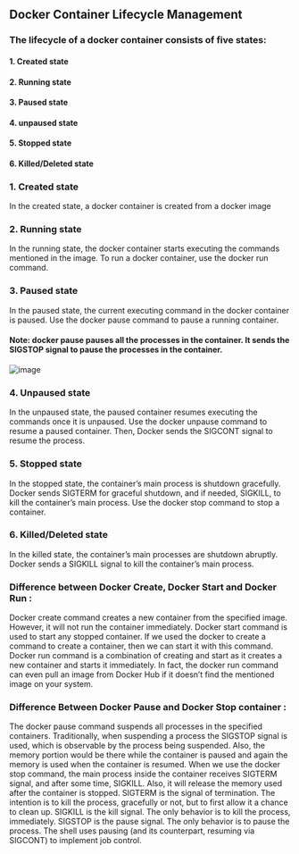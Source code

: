 ## **Docker Container Lifecycle Management**
 
### The lifecycle of a docker container consists of five states:
   ####  1.	Created state
   ####  2.	Running state
   ####  3.	Paused state
   ####  4.	unpaused state
   ####  5.	Stopped state
   ####  6.	Killed/Deleted state


  ### 1.	Created state
  In the created state, a docker container is created from a docker image

  ###  2.	Running state
  In the running state, the docker container starts executing the commands mentioned in the image. To run a docker container, use the docker run command.

  ### 3.	Paused state
  In the paused state, the current executing command in the docker container is paused. Use the docker pause command to pause a running container.

  #### **Note:** docker pause pauses all the processes in the container. It sends the SIGSTOP signal to pause the processes in the container.

   ![image](https://github.com/user-attachments/assets/b91e3e86-737c-4c68-90d6-2434aff85946)


  ### 4.	Unpaused state
  In the unpaused state, the paused container resumes executing the commands once it is unpaused. Use the docker unpause command to resume a paused container.
  Then, Docker sends the SIGCONT signal to resume the process.

  ### 5.	Stopped state
   In the stopped state, the container’s main process is shutdown gracefully. Docker sends SIGTERM for graceful shutdown, and if needed, SIGKILL, to kill the 
   container’s main process. Use the docker stop command to stop a container.

  ### 6.	Killed/Deleted state
  In the killed state, the container’s main processes are shutdown abruptly. Docker sends a SIGKILL signal to kill the container’s main process.

  
### **Difference between Docker Create, Docker Start and Docker Run :** 
 
Docker create command creates a new container from the specified image. However, it will not run the container immediately. Docker start command is used to start any stopped container. If we used the docker to create a command to create a container, then we can start it with this command. Docker run command is a combination of creating and start as it creates a new container and starts it immediately. In fact, the docker run command can even pull an image from Docker Hub if it doesn’t find the mentioned image on your system. 
 
### **Difference Between Docker Pause and Docker Stop container :**
 
The docker pause command suspends all processes in the specified containers. Traditionally, when suspending a process the SIGSTOP signal is used, which is observable by the process being suspended. Also, the memory portion would be there while the container is paused and again the memory is used when the container is resumed. When we use the docker stop command, the main process inside the container receives SIGTERM signal, and after some time, SIGKILL. Also, it will release the memory used after the container is stopped. SIGTERM is the signal of termination. The intention is to kill the process, gracefully or not, but to first allow it a chance to clean up. SIGKILL is the kill signal. The only behavior is to kill the process, immediately. SIGSTOP is the pause signal. The only behavior is to pause the process. The shell uses pausing (and its counterpart, resuming via SIGCONT) to implement job control. 



